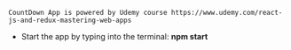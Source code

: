 `CountDown App is powered by Udemy course https://www.udemy.com/react-js-and-redux-mastering-web-apps`

- Start the app by typing into the terminal: **npm start**